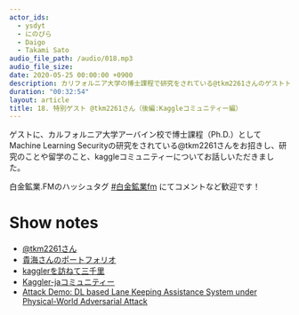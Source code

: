 ```yaml
---
actor_ids:
  - ysdyt
  - にのぴら
  - Daigo
  - Takami Sato
audio_file_path: /audio/018.mp3
audio_file_size:
date: 2020-05-25 00:00:00 +0900
description: カリフォルニア大学の博士課程で研究をされている@tkm2261さんのゲストトーク！
duration: "00:32:54"
layout: article
title: 18. 特別ゲスト @tkm2261さん（後編:Kaggleコミュニティー編）
---
```

ゲストに、カルフォルニア大学アーバイン校で博士課程（Ph.D.）としてMachine Learning Securityの研究をされている@tkm2261さんをお招きし、研究のことや留学のこと、kaggleコミュニティーについてお話しいただきました。

白金鉱業.FMのハッシュタグ [#白金鉱業fm](https://twitter.com/search?q=%23%E7%99%BD%E9%87%91%E9%89%B1%E6%A5%ADfm&src=typed_query) にてコメントなど歓迎です！

# Show notes

- [@tkm2261さん](https://twitter.com/tkm2261)
- [貴海さんのポートフォリオ](https://tkm2261.github.io/)
- [kagglerを訪ねて三千里](https://www.youtube.com/watch?time_continue=1&v=BSvP60BzoOc)
- [Kaggler-jaコミュニティー](https://kaggler-ja-wiki.herokuapp.com/)
- [Attack Demo: DL based Lane Keeping Assistance System under Physical-World Adversarial Attack](https://www.youtube.com/watch?v=pZaBa-0ESMI)
